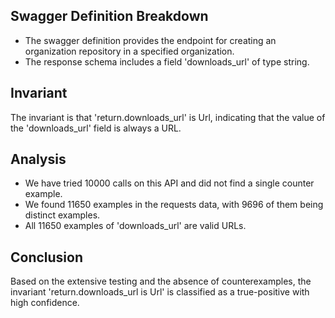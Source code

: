## Swagger Definition Breakdown
- The swagger definition provides the endpoint for creating an organization repository in a specified organization.
- The response schema includes a field 'downloads_url' of type string.

## Invariant
The invariant is that 'return.downloads_url' is Url, indicating that the value of the 'downloads_url' field is always a URL.

## Analysis
- We have tried 10000 calls on this API and did not find a single counter example.
- We found 11650 examples in the requests data, with 9696 of them being distinct examples.
- All 11650 examples of 'downloads_url' are valid URLs.

## Conclusion
Based on the extensive testing and the absence of counterexamples, the invariant 'return.downloads_url is Url' is classified as a true-positive with high confidence.
